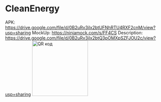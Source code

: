 # CleanEnergy
APK: https://drive.google.com/file/d/0B2uRv3ilx2btUFNhRTU4RXF2cnM/view?usp=sharing
MockUp: https://ninjamock.com/s/FF4CS
Description: https://drive.google.com/file/d/0B2uRv3ilx2btQ3pOMXpSZFJOU2c/view?usp=sharing
<a href="http://qrcoder.ru" target="_blank"><img src="http://qrcoder.ru/code/?https%3A%2F%2Fdrive.google.com%2Ffile%2Fd%2F0B2uRv3ilx2btUFNhRTU4RXF2cnM%2Fview%3Fusp%3Dsharing&4&0" width="180" height="180" border="0" title="QR код"></a>
